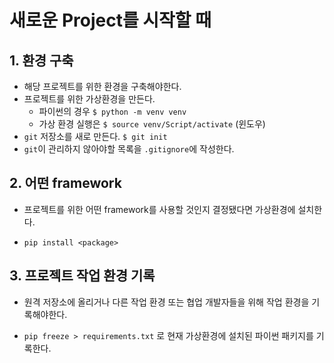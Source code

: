 # 새로운 Project를 시작할 때

## 1. 환경 구축

- 해당 프로젝트를 위한 환경을 구축해야한다.
- 프로젝트를 위한 가상환경을 만든다.
  - 파이썬의 경우 `$ python -m venv venv`
  - 가상 환경 실행은 `$ source venv/Script/activate` (윈도우)
- `git` 저장소를 새로 만든다.  `$ git init`
- `git`이 관리하지 않아야할 목록을 `.gitignore`에 작성한다.

## 2. 어떤 framework

- 프로젝트를 위한 어떤 framework를 사용할 것인지 결정됐다면 가상환경에 설치한다.

- `pip install <package>` 

  

## 3. 프로젝트 작업 환경 기록

- 원격 저장소에 올리거나 다른 작업 환경 또는 협업 개발자들을 위해 작업 환경을 기록해야한다.

- `pip freeze > requirements.txt` 로 현재 가상환경에 설치된 파이썬 패키지를 기록한다.